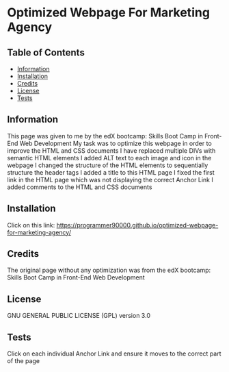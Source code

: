 # Optimized Webpage For Marketing Agency

## Table of Contents
* [Information](#information)
* [Installation](#installation)
* [Credits](#credits)
* [License](#license)
* [Tests](#tests)

## Information
This page was given to me by the edX bootcamp: Skills Boot Camp in Front-End Web Development
My task was to optimize this webpage in order to improve the HTML and CSS documents
I have replaced multiple DIVs with semantic HTML elements
I added ALT text to each image and icon in the webpage
I changed the structure of the HTML elements to sequentially structure the header tags
I added a title to this HTML page
I fixed the first link in the HTML page which was not displaying the correct Anchor Link
I added comments to the HTML and CSS documents

## Installation
Click on this link: https://programmer90000.github.io/optimized-webpage-for-marketing-agency/

## Credits
The original page without any optimization was from the edX bootcamp: Skills Boot Camp in Front-End Web Development

## License
GNU GENERAL PUBLIC LICENSE (GPL) version 3.0

## Tests
Click on each individual Anchor Link and ensure it moves to the correct part of the page